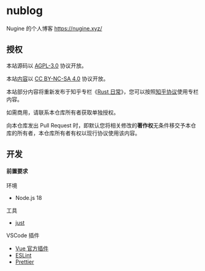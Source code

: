 # nublog

Nugine 的个人博客 <https://nugine.xyz/>

## 授权

本站源码以 [AGPL-3.0](./LICENSE) 协议开放。

本站[内容](./content/)以 [CC BY-NC-SA 4.0](./content/LICENSE) 协议开放。

本站部分内容将重新发布于知乎专栏《[Rust 日常](https://www.zhihu.com/column/c_1115180704186613760)》，您可以按照[知乎协议](https://www.zhihu.com/term/zhihu-terms)使用专栏内容。

如需商用，请联系本仓库所有者获取单独授权。

向本仓库发出 Pull Request 时，即默认您将相关修改的**著作权**无条件移交予本仓库的所有者，本仓库所有者有权以现行协议使用该内容。

## 开发

#### 前置要求

环境

+ Node.js 18

工具

+ [just](https://github.com/casey/just)

VSCode 插件

+ [Vue 官方插件](https://cn.vuejs.org/guide/typescript/overview.html#ide-support)
+ [ESLint](https://marketplace.visualstudio.com/items?itemName=dbaeumer.vscode-eslint)
+ [Prettier](https://marketplace.visualstudio.com/items?itemName=esbenp.prettier-vscode)
